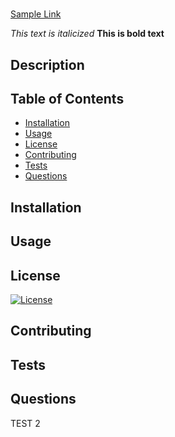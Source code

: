 # 

[Sample Link](www.github.com)


_This text is italicized_ 
**This is bold text**

## Description 


## Table of Contents 
* [Installation](#installation)
* [Usage](#usage)
* [License](#license)
* [Contributing](#contributing)
* [Tests](#tests)
* [Questions](#questions)

   
## Installation 
## Usage 
## License 
[![License](https://img.shields.io/badge/License-Apache_2.0-blue.svg)](https://opensource.org/licenses/Apache-2.0)


## Contributing 
## Tests 
## Questions

  TEST 2
  

  